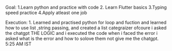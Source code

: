 Goal:
    1.Learn python and practice with code 
    2. Learn Flutter basics 
    3.Typing speed practice 
    4.Apply atleast one job 

Execution:
    1. Learned and practised python for loop and fuction and learned how to use list ,string passing, and created a list categraizer 
        ofcoure i asked the chatgpt THE LOGIC and i executed the code when i faced the error i asked what is the error and how to solove them 
        not give me the chatgpt. 5:25 AM IST 